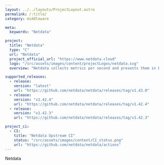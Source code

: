 ```yaml
---
layout: ../../layouts/ProjectLayout.astro
permalink: /:title/
category: middleware

meta:
  keywords: "Netdata"

project:
  title: "Netdata"
  type: "C"
  url: "Netdata"
  project_official_url: "https://www.netdata.cloud"
  logo: "/src/assets/images/content/projectLogos/netdata.svg"
  overview: "Netdata collects metrics per second and presents them in beautiful low-latency dashboards. It is designed to run on all of your physical and virtual servers, cloud deployments, Kubernetes clusters, and edge/IoT devices, to monitor your systems, containers, and applications."

supported_releases:
  - release:
    version: "latest"
    url: "https://github.com/netdata/netdata/releases/tag/v1.43.0"
  - release:
    version: "v1.42.4"
    url: "https://github.com/netdata/netdata/releases/tag/v1.42.4"
  - release:
    version: "v1.42.3"
    url: "https://github.com/netdata/netdata/releases/tag/v1.42.3"

project_ci:
  - CI:
    title: "Netdata Upstream CI"
    status: "/src/assets/images/content/CI_status.png"
    url: "https://github.com/netdata/netdata/actions"
---
```


<p>Netdata</p>
